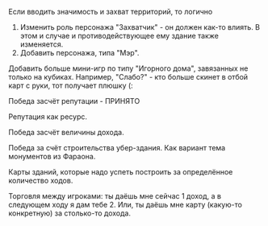 Если вводить значимость и захват территорий, то логично 
1. Изменить роль персонажа "Захватчик" - он должен как-то влиять. В этом и случае и противодействующее ему здание также изменяется.
2. Добавить персонажа, типа "Мэр".

Добавить больше мини-игр по типу "Игорного дома", завязанных не только на кубиках.
Например, "Слабо?" - кто больше скинет в отбой карт с руки, тот получает плюшку (:

Победа засчёт репутации - ПРИНЯТО

Репутация как ресурс.

Победа засчёт величины дохода.

Победа за счёт строительства убер-здания. Как вариант тема монументов из Фараона.

Карты зданий, которые надо успеть построить за определённое количество ходов.

Торговля между игроками: ты даёшь мне сейчас 1 доход, а в следующем ходу я дам тебе 2. Или, ты даёшь мне карту (какую-то конкретную) за столько-то дохода.

